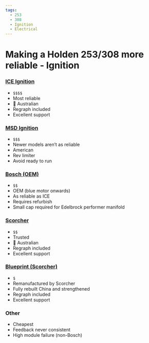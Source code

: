 ```yaml
---
tags:
  - 253
  - 308
  - Ignition
  - Electrical
---
```


# Making a Holden 253/308 more reliable - Ignition

### [ICE Ignition](https://www.iceignition.com/)
- `$$$$`
- Most reliable
- 🦘 Australian
- Regraph included
- Excellent support

### [MSD Ignition](https://www.holley.com/brands/msd/)
- `$$$`
- Newer models aren’t as reliable
- American
- Rev limiter
- Avoid ready to run

### [Bosch (OEM)](https://www.bosch.com.au/)
- `$$`
- OEM (blue motor onwards)
- As reliable as ICE
- Requires refurbish
- Small cap required for Edelbrock performer manifold

### [Scorcher](https://performanceignition.com.au/p/scorcher)
-  `$$`
- Trusted
- 🦘 Australian
- Regraph included
- Excellent support

### [Blueprint (Scorcher)](https://performanceignition.com.au/p/blueprint-ignition)
-  `$`
- Remanufactured by Scorcher
- Fully rebuilt China and strengthened
- Regraph included
- Excellent support

### Other
- Cheapest
- Feedback never consistent
- High module failure (non-Bosch)
